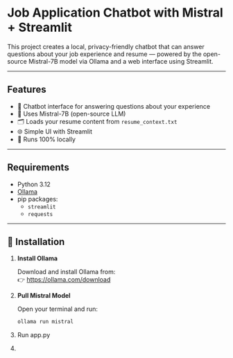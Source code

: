 # Job Application Chatbot with Mistral + Streamlit

This project creates a local, privacy-friendly chatbot that can answer questions about your job experience and resume — powered by the open-source Mistral-7B model via Ollama and a web interface using Streamlit.

---

## Features

- 🤖 Chatbot interface for answering questions about your experience
- 🧠 Uses Mistral-7B (open-source LLM)
- 🗂️ Loads your resume content from `resume_context.txt`
- 🌐 Simple UI with Streamlit
- 🔐 Runs 100% locally

---

## Requirements

- Python 3.12
- [Ollama](https://ollama.com/download)
- pip packages:
  - `streamlit`
  - `requests`

---

## 🔧 Installation

1. **Install Ollama**

   Download and install Ollama from:  
   👉 https://ollama.com/download

2. **Pull Mistral Model**

   Open your terminal and run:
   ```bash
   ollama run mistral
3. Run app.py
4. 
   ```streamlit run app.py
